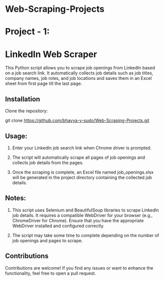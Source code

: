 # Web-Scraping-Projects

# Project - 1: 
# LinkedIn Web Scraper

This Python script allows you to scrape job openings from LinkedIn based on a job search link. It automatically collects job details such as job titles, company names, job roles, and job locations and saves them in an Excel sheet from first page till the last page.

## Installation

Clone the repository:

   git clone https://github.com/bhavya-v-sudo/Web-Scraping-Projects.git
   
## Usage:

1. Enter your LinkedIn job search link when Chrome driver is prompted.

2. The script will automatically scrape all pages of job openings and collects job details from the pages.

3. Once the scraping is complete, an Excel file named job_openings.xlsx will be generated in the project directory containing the collected job details.

## Notes:
1. This script uses Selenium and BeautifulSoup libraries to scrape LinkedIn job details. It requires a compatible WebDriver for your browser (e.g., ChromeDriver for Chrome). Ensure that you have the appropriate WebDriver installed and configured correctly.

2. The script may take some time to complete depending on the number of job openings and pages to scrape.

## Contributions
Contributions are welcome! If you find any issues or want to enhance the functionality, feel free to open a pull request.
